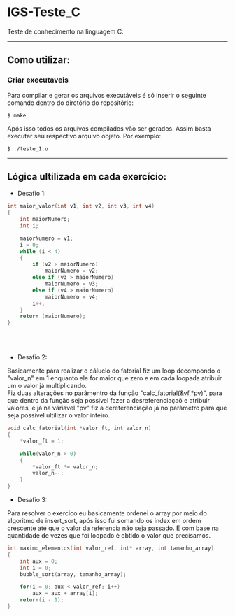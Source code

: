 # IGS-Teste_C
Teste de conhecimento na linguagem C.

---

## Como utilizar:

### Criar executaveis

Para compilar e gerar os arquivos executáveis é só inserir o seguinte comando dentro do diretório do repositório: 

```
$ make
```
Após isso todos os arquivos compilados vão ser gerados. Assim basta executar seu respectivo arquivo objeto. Por exemplo:

```
$ ./teste_1.o
```

---

## Lógica ultilizada em cada exercício:


- Desafio 1:
```c
int maior_valor(int v1, int v2, int v3, int v4)
{ 
    int maiorNumero;
    int i;

	maiorNumero = v1;
    i = 0;
    while (i < 4)
	{
		if (v2 > maiorNumero)
			maiorNumero = v2;
		else if (v3 > maiorNumero)
			maiorNumero = v3;
		else if (v4 > maiorNumero)
			maiorNumero = v4;
        i++;
	}
	return (maiorNumero);
}
```
<br><br>
- Desafio 2:

Basicamente pára realizar o cáluclo do fatorial fiz um loop decompondo o "valor_n" em 1 enquanto ele for maior que zero e em cada loopada atribuir um o valor já multiplicando.
<br>
Fiz duas alterações no parâmentro da função "calc_fatorial(&vf,\*pv)", para que dentro da função seja possivel fazer a desreferenciaçaõ e atribuir valores, e já na váriavel "pv" fiz a dereferenciação já no parâmetro para que seja possivel ultilizar o valor inteiro. 

```c
void calc_fatorial(int *valor_ft, int valor_n)
{   
    *valor_ft = 1;

    while(valor_n > 0)
    {
        *valor_ft *= valor_n;
        valor_n--;
    }
}
```

- Desafio 3:
  
Para resolver o exercico eu basicamente ordenei o array por meio do algoritmo de insert_sort, após isso fui somando os index em ordem crescente até que o valor
da referencia não seja passado. E com base na quantidade de vezes que foi loopado é obtido o valor que precisamos.

```c
int maximo_elementos(int valor_ref, int* array, int tamanho_array)
{
    int aux = 0;
    int i = 0;
    bubble_sort(array, tamanho_array);

    for(i = 0; aux < valor_ref; i++)
        aux = aux + array[i];
    return(i - 1);
}
```
